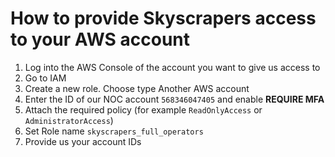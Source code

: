# How to provide Skyscrapers access to your AWS account

1. Log into the AWS Console of the account you want to give us access to
2. Go to IAM
3. Create a new role. Choose type Another AWS account
4. Enter the ID of our NOC account `568346047405` and enable **REQUIRE MFA**
5. Attach the required policy (for example `ReadOnlyAccess` or `AdministratorAccess`)
6. Set Role name `skyscrapers_full_operators`
7. Provide us your account IDs
